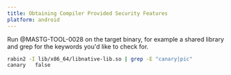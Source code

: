 ```yaml
---
title: Obtaining Compiler Provided Security Features
platform: android
---
```


Run @MASTG-TOOL-0028 on the target binary, for example a shared library and grep for the keywords you'd like to check for.

```sh
rabin2 -I lib/x86_64/libnative-lib.so | grep -E "canary|pic"
canary   false
```
